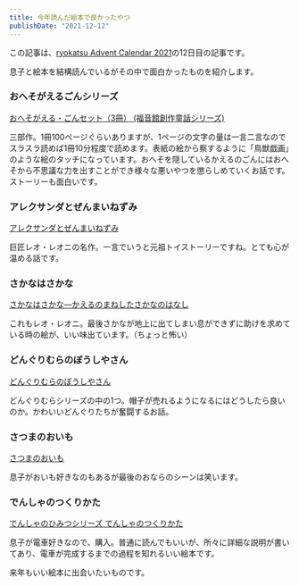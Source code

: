 ```yaml
---
title: 今年読んだ絵本で良かったやつ
publishDate: "2021-12-12"
---
```


この記事は、[ryokatsu Advent Calendar 2021](https://adventar.org/calendars/7126)の12日目の記事です。

息子と絵本を結構読んでいるがその中で面白かったものを紹介します。

### おへそがえるごんシリーズ

[おへそがえる・ごんセット（3冊） (福音館創作童話シリーズ) ](https://www.amazon.co.jp/%E3%81%8A%E3%81%B8%E3%81%9D%E3%81%8C%E3%81%88%E3%82%8B%E3%83%BB%E3%81%94%E3%82%93-%E5%85%A83%E5%B7%BB-%E8%B5%A4%E7%BE%BD%E6%9C%AB%E5%90%89/dp/4834041824/)

三部作。1冊100ページぐらいありますが、1ページの文字の量は一言二言なのでスラスラ読めば1冊10分程度で読めます。表紙の絵から察するように「鳥獣戯画」のような絵のタッチになっています。おへそを隠しているかえるのごんにはおへそから不思議な力を出すことができ様々な悪いやつを懲らしめていくお話です。ストーリーも面白いです。

### アレクサンダとぜんまいねずみ

[アレクサンダとぜんまいねずみ](https://www.amazon.co.jp/%E3%82%A2%E3%83%AC%E3%82%AF%E3%82%B5%E3%83%B3%E3%83%80%E3%81%A8%E3%81%9C%E3%82%93%E3%81%BE%E3%81%84%E3%81%AD%E3%81%9A%E3%81%BF%E2%80%95%E3%81%A8%E3%82%82%E3%81%A0%E3%81%A1%E3%82%92%E3%81%BF%E3%81%A4%E3%81%91%E3%81%9F%E3%81%AD%E3%81%9A%E3%81%BF%E3%81%AE%E3%81%AF%E3%81%AA%E3%81%97-%E3%83%AC%E3%82%AA%E3%83%BB%E3%83%AC%E3%82%AA%E3%83%8B/dp/4769020058)

巨匠レオ・レオニの名作。一言でいうと元祖トイストーリーですね。とても心が温める話です。

### さかなはさかな

[さかなはさかな―かえるのまねしたさかなのはなし](https://www.amazon.co.jp/%E3%81%95%E3%81%8B%E3%81%AA%E3%81%AF%E3%81%95%E3%81%8B%E3%81%AA%E2%80%95%E3%81%8B%E3%81%88%E3%82%8B%E3%81%AE%E3%81%BE%E3%81%AD%E3%81%97%E3%81%9F%E3%81%95%E3%81%8B%E3%81%AA%E3%81%AE%E3%81%AF%E3%81%AA%E3%81%97-%E3%83%AC%E3%82%AA%E3%83%BB%E3%83%AC%E3%82%AA%E3%83%8B/dp/476902004X)

これもレオ・レオニ。最後さかなが地上に出てしまい息ができずに助けを求めている時の絵が、いい味出ています。（ちょっと怖い）

### どんぐりむらのぼうしやさん

[どんぐりむらのぼうしやさん](https://www.amazon.co.jp/%E3%81%A9%E3%82%93%E3%81%90%E3%82%8A%E3%82%80%E3%82%89%E3%81%AE%E3%81%BC%E3%81%86%E3%81%97%E3%82%84%E3%81%95%E3%82%93-%E3%81%A9%E3%82%93%E3%81%90%E3%82%8A%E3%82%80%E3%82%89%E3%82%B7%E3%83%AA%E3%83%BC%E3%82%BA-%E3%81%AA%E3%81%8B%E3%82%84-%E3%81%BF%E3%82%8F/dp/4052032454/)

どんぐりむらシリーズの中の1つ。帽子が売れるようになるにはどうしたら良いのか。かわいいどんぐりたちが奮闘するお話。

### さつまのおいも

[さつまのおいも](https://www.amazon.co.jp/%E3%81%95%E3%81%A4%E3%81%BE%E3%81%AE%E3%81%8A%E3%81%84%E3%82%82-%E3%83%94%E3%83%BC%E3%83%9E%E3%83%B3%E6%9D%91%E3%81%AE%E7%B5%B5%E6%9C%AC%E3%81%9F%E3%81%A1-%E4%B8%AD%E5%B7%9D-%E3%81%B2%E3%82%8D%E3%81%9F%E3%81%8B/dp/4494005630/)

息子がおいも好きなのもあるが最後のおならのシーンは笑います。

### でんしゃのつくりかた

[でんしゃのひみつシリーズ でんしゃのつくりかた](https://www.amazon.co.jp/%E3%81%A7%E3%82%93%E3%81%97%E3%82%83%E3%81%AE%E3%81%B2%E3%81%BF%E3%81%A4%E3%82%B7%E3%83%AA%E3%83%BC%E3%82%BA-%E3%81%A7%E3%82%93%E3%81%97%E3%82%83%E3%81%AE%E3%81%A4%E3%81%8F%E3%82%8A%E3%81%8B%E3%81%9F-%E5%AD%A6%E7%BF%92%E3%83%BB%E9%89%84%E9%81%93%E3%81%AE%E7%B5%B5%E6%9C%AC-%E3%81%93%E3%81%A9%E3%82%82%E3%81%AE%E3%81%BB%E3%82%93-%E3%82%A4%E3%82%BF%E3%83%AB/dp/433000321X/)

息子が電車好きなので、購入。普通に読んでもいいが、所々に詳細な説明が書いてあり、電車が完成するまでの過程を知れるいい絵本です。


来年もいい絵本に出会いたいものです。